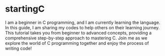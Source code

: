 # startingC
I am a beginner in C programming, and I am currently learning the language. In this guide, I am sharing my codes to help others on their learning journey. This tutorial takes you from beginner to advanced concepts, providing a comprehensive step-by-step approach to mastering C.
Join me as we explore the world of C programming together and enjoy the process of writing code!

